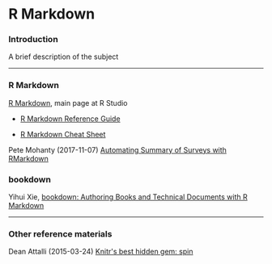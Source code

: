 # R Markdown

### Introduction

A brief description of the subject

---

### R Markdown

[R Markdown](http://rmarkdown.rstudio.com/), main page at R Studio

* [R Markdown Reference Guide](https://www.rstudio.com/wp-content/uploads/2015/03/rmarkdown-reference.pdf)

* [R Markdown Cheat Sheet](https://www.rstudio.com/wp-content/uploads/2016/03/rmarkdown-cheatsheet-2.0.pdf)


Pete Mohanty (2017-11-07) [Automating Summary of Surveys with RMarkdown](https://rviews.rstudio.com/2017/11/07/automating-summary-of-surveys-with-rmarkdown/)


### bookdown

Yihui Xie, [bookdown: Authoring Books and Technical Documents with R Markdown](https://bookdown.org/yihui/bookdown/)


***

### Other reference materials

Dean Attalli (2015-03-24) [Knitr's best hidden gem: spin](http://deanattali.com/2015/03/24/knitrs-best-hidden-gem-spin/)
